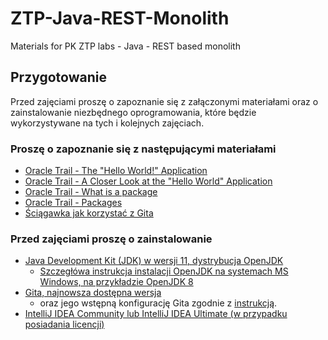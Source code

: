 # ZTP-Java-REST-Monolith
Materials for PK ZTP labs - Java - REST based monolith

## Przygotowanie

Przed zajęciami proszę o zapoznanie się z załączonymi materiałami oraz o zainstalowanie niezbędnego oprogramowania, które będzie wykorzystywane na tych i kolejnych zajęciach.

### Proszę o zapoznanie się z następującymi materiałami

* [Oracle Trail -  The "Hello World!" Application](https://docs.oracle.com/javase/tutorial/getStarted/cupojava/index.html)
* [Oracle Trail - A Closer Look at the "Hello World" Application](https://docs.oracle.com/javase/tutorial/getStarted/application/index.html)
* [Oracle Trail - What is a package](https://docs.oracle.com/javase/tutorial/java/concepts/package.html)
* [Oracle Trail - Packages](https://docs.oracle.com/javase/tutorial/java/package/index.html)
* [Ściągawka jak korzystać z Gita](https://training.github.com/downloads/pl/github-git-cheat-sheet)

###  Przed zajęciami proszę o zainstalowanie

* [Java Development Kit (JDK) w wersji 11, dystrybucja OpenJDK](https://openjdk.java.net/install/)
  * [Szczegłówa instrukcja instalacji OpenJDK na systemach MS Windows, na przykładzie OpenJDK 8](https://techoral.com/blog/java/openjdk-install-windows.html)
* [Gita, najnowsza dostępna wersja](https://git-scm.com/book/en/v2/Getting-Started-Installing-Git)
  * oraz jego wstępną konfigurację Gita zgodnie z [instrukcją](https://git-scm.com/book/pl/v2/Pierwsze-kroki-Wst%C4%99pna-konfiguracja-Git).
* [IntelliJ IDEA Community lub IntelliJ IDEA Ultimate (w przypadku posiadania licencji)](https://www.jetbrains.com/idea/download/)

